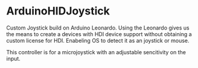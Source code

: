 # ArduinoHIDJoystick


Custom Joystick build on Arduino Leonardo. Using the Leonardo gives us the means to create a devices with HDI device support without obtaining a custom license for HDI. Enabeling OS to detect it as an joystick or mouse.

This controller is for a microjoystick with an adjustable sencitivity on the input. 
